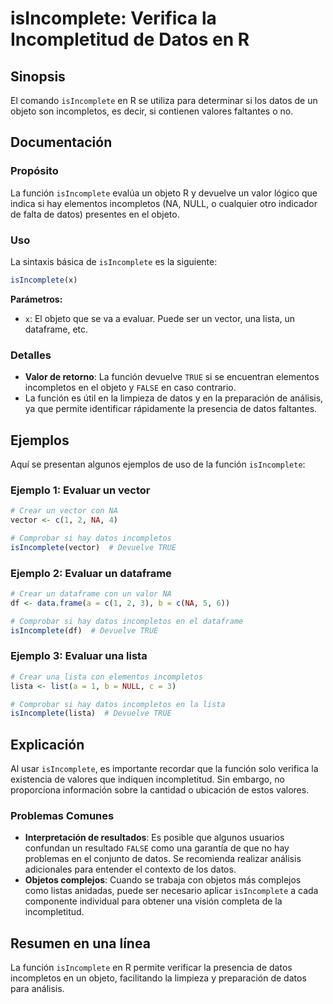 <!--
Meta Description: # isIncomplete: Verifica la Incompletitud de Datos en R ## Sinopsis El comando `isIncomplete` en R se utiliza para determinar si los datos de un objet...
Meta Keywords: isincomplete, datos, incompletos, que, objeto
-->

# isIncomplete: Verifica la Incompletitud de Datos en R

## Sinopsis
El comando `isIncomplete` en R se utiliza para determinar si los datos de un objeto son incompletos, es decir, si contienen valores faltantes o no.

## Documentación
### Propósito
La función `isIncomplete` evalúa un objeto R y devuelve un valor lógico que indica si hay elementos incompletos (NA, NULL, o cualquier otro indicador de falta de datos) presentes en el objeto.

### Uso
La sintaxis básica de `isIncomplete` es la siguiente:

```R
isIncomplete(x)
```

**Parámetros:**
- `x`: El objeto que se va a evaluar. Puede ser un vector, una lista, un dataframe, etc.

### Detalles
- **Valor de retorno**: La función devuelve `TRUE` si se encuentran elementos incompletos en el objeto y `FALSE` en caso contrario.
- La función es útil en la limpieza de datos y en la preparación de análisis, ya que permite identificar rápidamente la presencia de datos faltantes.

## Ejemplos
Aquí se presentan algunos ejemplos de uso de la función `isIncomplete`:

### Ejemplo 1: Evaluar un vector
```R
# Crear un vector con NA
vector <- c(1, 2, NA, 4)

# Comprobar si hay datos incompletos
isIncomplete(vector)  # Devuelve TRUE
```

### Ejemplo 2: Evaluar un dataframe
```R
# Crear un dataframe con un valor NA
df <- data.frame(a = c(1, 2, 3), b = c(NA, 5, 6))

# Comprobar si hay datos incompletos en el dataframe
isIncomplete(df)  # Devuelve TRUE
```

### Ejemplo 3: Evaluar una lista
```R
# Crear una lista con elementos incompletos
lista <- list(a = 1, b = NULL, c = 3)

# Comprobar si hay datos incompletos en la lista
isIncomplete(lista)  # Devuelve TRUE
```

## Explicación
Al usar `isIncomplete`, es importante recordar que la función solo verifica la existencia de valores que indiquen incompletitud. Sin embargo, no proporciona información sobre la cantidad o ubicación de estos valores. 

### Problemas Comunes
- **Interpretación de resultados**: Es posible que algunos usuarios confundan un resultado `FALSE` como una garantía de que no hay problemas en el conjunto de datos. Se recomienda realizar análisis adicionales para entender el contexto de los datos.
- **Objetos complejos**: Cuando se trabaja con objetos más complejos como listas anidadas, puede ser necesario aplicar `isIncomplete` a cada componente individual para obtener una visión completa de la incompletitud.

## Resumen en una línea
La función `isIncomplete` en R permite verificar la presencia de datos incompletos en un objeto, facilitando la limpieza y preparación de datos para análisis.